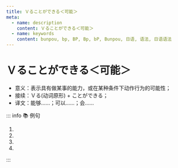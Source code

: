 ```yaml
---
title: Ｖることができる＜可能＞
meta:
  - name: description
    content: Ｖることができる＜可能＞
  - name: keywords
    content: bunpou, bp, BP, Bp, bP, Bunpou, 日语, 语法, 日语语法
---
```


# Ｖることができる＜可能＞

* 意义：表示具有做某事的能力，或在某种条件下动作行为的可能性；
* 接续：Ｖる(动词原形) + ことができる；
* 译文：能够……；可以……；会……

::: info :books: 例句

1. <grammer-content id='1-9-12-0' sentence="[言葉/ことば]は、[平仮名/ひらがな]かローマ[字/じ]で**[入力/にゅうりょく]することができます**。" trans="语言可以用平假名或罗马字输入。" />
2. <grammer-content id='1-9-12-1' sentence="[高木/たかぎ]さんはフランス[語/ご]を**[話/はな]すことができます**。" trans="高木会说法语。" />
3. <grammer-content id='1-9-12-2' sentence="[私/わたし]は200メートル**[泳/およ]ぐことができます**。" trans="我能游200米。" />
4. <grammer-content id='1-9-12-3' sentence="[図書館/としょかん]のパソコンは[何時/なんじ]まで**[使/つか]うことができますか**。" trans="图书馆的电脑可以用到几点？" />

:::
